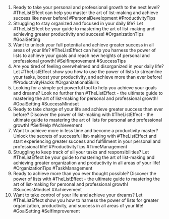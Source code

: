 1. Ready to take your personal and professional growth to the next level? #TheListEffect can help you master the art of list-making and achieve success like never before! #PersonalDevelopment #ProductivityTips
2. Struggling to stay organized and focused in your daily life? Let #TheListEffect be your guide to mastering the art of list-making and achieving greater productivity and success! #OrganizationTips #GoalSetting
3. Want to unlock your full potential and achieve greater success in all areas of your life? #TheListEffect can help you harness the power of lists to achieve your goals and reach new heights of personal and professional growth! #SelfImprovement #SuccessTips
4. Are you tired of feeling overwhelmed and disorganized in your daily life? Let #TheListEffect show you how to use the power of lists to streamline your tasks, boost your productivity, and achieve more than ever before! #ProductivityHacks #OrganizationalSkills
5. Looking for a simple yet powerful tool to help you achieve your goals and dreams? Look no further than #TheListEffect - the ultimate guide to mastering the art of list-making for personal and professional growth! #GoalSetting #SuccessMindset
6. Ready to take charge of your life and achieve greater success than ever before? Discover the power of list-making with #TheListEffect - the ultimate guide to mastering the art of lists for personal and professional growth! #SelfHelp #Achievement
7. Want to achieve more in less time and become a productivity master? Unlock the secrets of successful list-making with #TheListEffect and start experiencing greater success and fulfillment in your personal and professional life! #ProductivityTips #TimeManagement
8. Struggling to keep track of all your tasks and responsibilities? Let #TheListEffect be your guide to mastering the art of list-making and achieving greater organization and productivity in all areas of your life! #OrganizationTips #TaskManagement
9. Ready to achieve more than you ever thought possible? Discover the power of lists with #TheListEffect - the ultimate guide to mastering the art of list-making for personal and professional growth! #SuccessMindset #Achievement
10. Want to take control of your life and achieve your dreams? Let #TheListEffect show you how to harness the power of lists for greater organization, productivity, and success in all areas of your life! #GoalSetting #SelfImprovement
